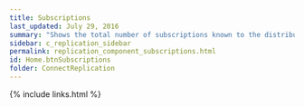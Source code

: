 ```yaml
---
title: Subscriptions
last_updated: July 29, 2016
summary: "Shows the total number of subscriptions known to the distributor."
sidebar: c_replication_sidebar
permalink: replication_component_subscriptions.html
id: Home.btnSubscriptions
folder: ConnectReplication
---
```




{% include links.html %}
